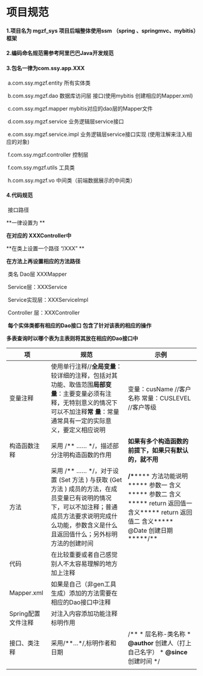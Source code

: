 # 项目规范

#### 1.项目名为 mgzf_sys 项目后端整体使用ssm （spring 、springmvc、mybitis）框架

#### 2.编码命名规范需参考阿里巴巴Java开发规范

#### 3.包名一律为com.ssy.app.XXX

​	a.com.ssy.mgzf.entity  所有实体类

​	b.com.ssy.mgzf.dao     数据库访问层 接口(使用mybitis 创建相应的Mapper.xml)

​	c.com.ssy.mgzf.mapper   mybitis对应的dao层的Mapper文件

​	d.com.ssy.mgzf.service       业务逻辑层service接口

​	e.com.ssy.mgzf.service.impl     业务逻辑层service接口实现 (使用注解来注入相应的对象)

​	f.com.ssy.mgzf.controller  控制层

​	f.com.ssy.mgzf.utils  工具类

​	h.com.ssy.mgzf.vo     中间类（前端数据展示的中间类）

#### 4.代码规范

​	接口路径

**一律设置为 **

**在对应的 XXXController中**

**在类上设置一个路径 “/XXX” **

**在方法上再设置相应的方法路径**

​	类名 	Dao层 XXXMapper

​			Service层：XXXService	

​			Service实现层：XXXServiceImpl

​			Controller 层：XXXController

​			**每个实体类都有相应的Dao接口 包含了针对该表的相应的操作**

​			**多表查询时以哪个表为主表则将其放在相应的Dao接口中**

| **项**             | **规范**                                                     | **示例**                                                     |
| ------------------ | ------------------------------------------------------------ | ------------------------------------------------------------ |
| 变量注释           | 使用单行注释//**全局变量**：较详细的注释，包括对其功能、取值范围**局部变量**：主要变量必须有注释，无特别意义的情况下可以不加注释**常    量**：常量通常具有一定的实际意义，要定义相应说明 | 变量：cusName   //客户名称 常量：CUSLEVEL //客户等级         |
| 构造函数注释       | 采用 /** …… */，描述部分注明构造函数的作用                   | **如果有多个构造函数的前提下，如果只有默认的，就不用**       |
| 方法               | 采用 /** …… */，对于设置 (Set 方法 ) 与获取 (Get 方法 ) 成员的方法，在成员变量已有说明的情况下，可以不加注释；普通成员方法要求说明完成什么功能，参数含义是什么且返回值什么；另外标明方法的创建时间 | **/\******* 方法功能说明***** 参数一  含义***** 参数二  含义***** return 返回值一 含义***** return 返回值二 含义***** @Date 创建日期*****/** |
| 代码               | 在比较重要或者自己感觉别人不太容易理解的地方加上注释         |                                                              |
| Mapper.xml         | 如果是自己（非gen工具生成）添加的方法需要在相应的Dao接口中注释 |                                                              |
| Spring配置文件注释 | 对注入内容添加功能注释标明作用                               |                                                              |
| 接口、类注释       | 采用/**…*/,标明作者和日期                                    | /** * 层名称-类名称 * **@author** 创建人（打上自己名字） * **@since** 创建时间 */ |
|                    |                                                              |                                                              |